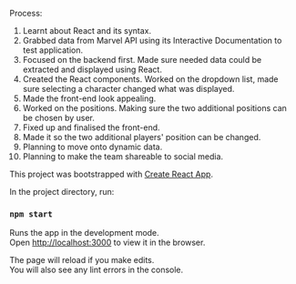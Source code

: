 Process:
1. Learnt about React and its syntax.
2. Grabbed data from Marvel API using its Interactive Documentation to test application.
3. Focused on the backend first. Made sure needed data could be extracted and displayed using React.
4. Created the React components. Worked on the dropdown list, made sure selecting a character changed what was displayed.
5. Made the front-end look appealing.
6. Worked on the positions. Making sure the two additional positions can be chosen by user.
7. Fixed up and finalised the front-end.
8. Made it so the two additional players' position can be changed.
9. Planning to move onto dynamic data.
10. Planning to make the team shareable to social media.

This project was bootstrapped with [Create React App](https://github.com/facebook/create-react-app).

In the project directory, run:

### `npm start`

Runs the app in the development mode.\
Open [http://localhost:3000](http://localhost:3000) to view it in the browser.

The page will reload if you make edits.\
You will also see any lint errors in the console.
